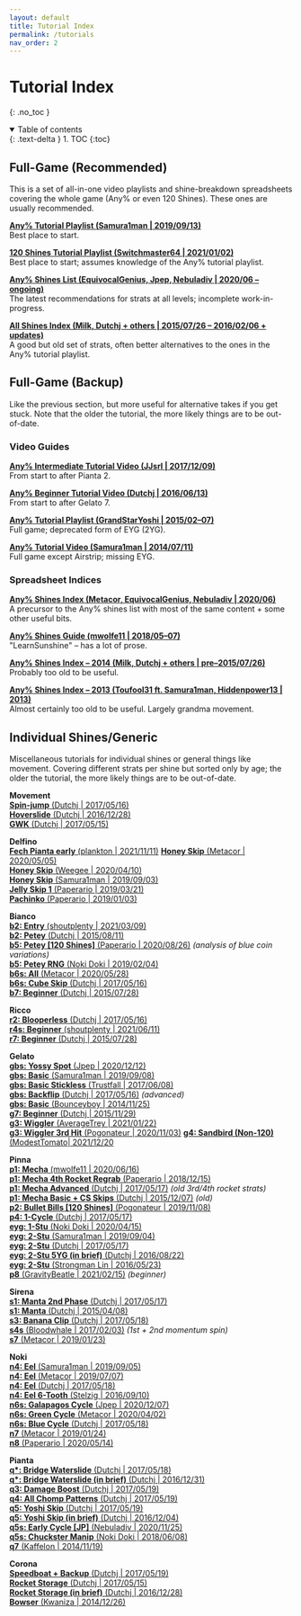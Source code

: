 ```yaml
---
layout: default
title: Tutorial Index
permalink: /tutorials
nav_order: 2
---
```


# Tutorial Index
{: .no_toc }

<details open markdown="block">
<summary>Table of contents</summary> {: .text-delta }
1. TOC
{:toc}
</details>

## Full-Game (Recommended)
This is a set of all-in-one video playlists and shine-breakdown spreadsheets covering the whole game (Any% or even 120 Shines). These ones are usually recommended.

**[Any% Tutorial Playlist (Samura1man \| 2019/09/13)](https://www.youtube.com/playlist?list=PLh58B1tN_ac1c6-J3j1wu9dmkRJuFcOn1)**  
Best place to start.

**[120 Shines Tutorial Playlist (Switchmaster64 \| 2021/01/02)](https://www.youtube.com/playlist?list=PLvopRyTdDkBZTFJLtl3g5SknLBNuCLEws)**  
Best place to start; assumes knowledge of the Any% tutorial playlist.

**[Any% Shines List (EquivocalGenius, Jpep, Nebuladiv \| 2020/06 – ongoing)](https://docs.google.com/document/d/1_1X5CcJWKzbonuj6GGYcIv25VCPwkxIE1GylmYaFVhM)**  
The latest recommendations for strats at all levels; incomplete work-in-progress.

**[All Shines Index (Milk, Dutchj + others \| 2015/07/26 – 2016/02/06 + updates)](https://docs.google.com/spreadsheets/d/19wxG81nHkHlGVPRJZJKp8VcxSeGbRZnKmR9lN7jJSwM/edit#gid=1779352269)**  
A good but old set of strats, often better alternatives to the ones in the Any% tutorial playlist.

## Full-Game (Backup)
Like the previous section, but more useful for alternative takes if you get stuck. Note that the older the tutorial, the more likely things are to be out-of-date.

### Video Guides
**[Any% Intermediate Tutorial Video (JJsrl | 2017/12/09)](https://www.youtube.com/watch?v=sLG_KERLyhQ)**  
From start to after Pianta 2.

**[Any% Beginner Tutorial Video (Dutchj | 2016/06/13)](https://www.youtube.com/watch?v=XERf3paNpTQ)**  
From start to after Gelato 7.

**[Any% Tutorial Playlist (GrandStarYoshi | 2015/02–07)](https://www.youtube.com/playlist?list=PLwXgjFebHpGDP_H0_YsNtkWtvXl2CkAn_)**  
Full game; deprecated form of EYG (2YG).

**[Any% Tutorial Video (Samura1man | 2014/07/11)](https://www.youtube.com/watch?v=OLMOfh8wWEU)**  
Full game except Airstrip; missing EYG.

### Spreadsheet Indices
**[Any% Shines Index (Metacor, EquivocalGenius, Nebuladiv \| 2020/06)](https://docs.google.com/spreadsheets/d/1lS-6raJt_Dws8e5NvX3wXOTf1DEebYzU7IAF8ctT108/)**  
A precursor to the Any% shines list with most of the same content + some other useful bits.

**[Any% Shines Guide (mwolfe11 \| 2018/05–07)](http://learnsunshine.com/)**  
"LearnSunshine" – has a lot of prose.

**[Any% Shines Index – 2014 (Milk, Dutchj + others \| pre–2015/07/26)](https://docs.google.com/spreadsheets/d/19wxG81nHkHlGVPRJZJKp8VcxSeGbRZnKmR9lN7jJSwM/edit#gid=1905484894)**  
Probably too old to be useful.

**[Any% Shines Index – 2013 (Toufool31 ft. Samura1man, Hiddenpower13 \| 2013)](https://docs.google.com/spreadsheets/d/1isgE_xwTIL0T4nZ3bA4af0aCJhTOv7SPFATB4mZcndg/edit#gid=0)**  
Almost certainly too old to be useful. Largely grandma movement.


## Individual Shines/Generic
Miscellaneous tutorials for individual shines or general things like movement. Covering different strats per shine but sorted only by age; the older the tutorial, the more likely things are to be out-of-date.

**Movement**  
[**Spin-jump** (Dutchj \| 2017/05/16)](https://www.youtube.com/watch?v=11XgrGZErAA)  
[**Hoverslide** (Dutchj \| 2016/12/28)](https://www.youtube.com/watch?v=7BZwIG3jpN0)  
[**GWK** (Dutchj \| 2017/05/15)](https://www.youtube.com/watch?v=JZXoqc0Eywc)  

**Delfino**  
[**Fech Pianta early** (plankton \| 2021/11/11)](https://www.youtube.com/watch?v=minnHKhgYe8)
[**Honey Skip** (Metacor \| 2020/05/05)](https://gist.github.com/Metacor/6392df6b11599370f479f87f4df5431d)  
[**Honey Skip** (Weegee \| 2020/04/10)](https://www.twitch.tv/videos/588490811)  
[**Honey Skip** (Samura1man \| 2019/09/03)](https://youtu.be/PC6uz3Mb0v8)  
[**Jelly Skip 1** (Paperario \| 2019/03/21)](https://youtu.be/0u_tKFWB-WU)  
[**Pachinko** (Paperario \| 2019/01/03)](https://youtu.be/awJcLEhd0Cs)  

**Bianco**  
[**b2: Entry** (shoutplenty \| 2021/03/09)](https://smscommunity.github.io/sms-guide/shines/b2)  
[**b2: Petey** (Dutchj \| 2015/08/11)](https://youtu.be/pQJZd5pIu3g)  
[**b5: Petey [120 Shines]** (Paperario \| 2020/08/26)](https://youtu.be/eCZruyLJF9A) *(analysis of blue coin variations)*  
[**b5: Petey RNG** (Noki Doki \| 2019/02/04)](https://www.youtube.com/watch?v=Kh_Qhdfy1io)  
[**b6s: All** (Metacor \| 2020/05/28)](https://youtu.be/TIHSZkFie9A)  
[**b6s: Cube Skip** (Dutchj \| 2017/05/16)](https://youtu.be/1IJjgv9OIMQ)  
[**b7: Beginner** (Dutchj \| 2015/07/28)](https://youtu.be/Ew0bTZ6BF9o)  

**Ricco**  
[**r2: Blooperless** (Dutchj \| 2017/05/16)](https://youtu.be/O1_DaQBh3OU)  
[**r4s: Beginner** (shoutplenty \| 2021/06/11)](https://smscommunity.github.io/sms-guide/shines/r4)  
[**r7: Beginner** (Dutchj \| 2015/07/28)](https://youtu.be/5tIUuA1-Blg)  

**Gelato**  
[**gbs: Yossy Spot** (Jpep \| 2020/12/12)](https://youtu.be/I-P6he1nSQY)  
[**gbs: Basic** (Samura1man \| 2019/09/08)](https://youtu.be/KDajrXdneXI)  
[**gbs: Basic Stickless** (Trustfall \| 2017/06/08)](https://youtu.be/DPn6m8YF8hk)  
[**gbs: Backflip** (Dutchj \| 2017/05/16)](https://youtu.be/SxE0zDYr_fs) *(advanced)*  
[**gbs: Basic** (Bounceyboy \| 2014/11/25)](https://youtu.be/DovjgxRbEjE)  
[**g7: Beginner** (Dutchj \| 2015/11/29)](https://youtu.be/jJSVc_VMEc4)  
[**g3: Wiggler** (AverageTrey \| 2021/01/22)](https://www.twitch.tv/videos/883250765)  
[**g3: Wiggler 3rd Hit** (Pogonateur \| 2020/11/03)](https://youtu.be/RE-fUCuGjtk)
[**g4: Sandbird (Non-120)** (ModestTomato\| 2021/12/20](https://youtu.be/LjzM1sLwsqU)

**Pinna**  
[**p1: Mecha** (mwolfe11 \| 2020/06/16)](https://youtu.be/hmK0lnVU6kA)  
[**p1: Mecha 4th Rocket Regrab** (Paperario \| 2018/12/15)](https://youtu.be/H1y0Vo9P-3Y)  
[**p1: Mecha Advanced** (Dutchj \| 2017/05/17)](https://youtu.be/bK7wq9zyT_Q) *(old 3rd/4th rocket strats)*  
[**p1: Mecha Basic + CS Skips** (Dutchj \| 2015/12/07)](https://youtu.be/aTBfcfaXfMw) *(old)*  
[**p2: Bullet Bills [120 Shines]** (Pogonateur \| 2019/11/08)](https://youtu.be/09EzJgZ-fzQ)  
[**p4: 1-Cycle** (Dutchj \| 2017/05/17)](https://youtu.be/PR2gL6GP9Zs)  
[**eyg: 1-Stu** (Noki Doki \| 2020/04/15)](https://youtu.be/0plZQdNSo18)  
[**eyg: 2-Stu** (Samura1man \| 2019/09/04)](https://youtu.be/GbuZhbl82_U)  
[**eyg: 2-Stu** (Dutchj \| 2017/05/17)](https://youtu.be/tvq-WY7YFsc)  
[**eyg: 2-Stu 5YG (in brief)** (Dutchj \| 2016/08/22)](https://youtu.be/PrfQ5FUUhNQ)  
[**eyg: 2-Stu** (Strongman Lin \| 2016/05/23)](https://www.youtube.com/watch?v=0xm2-QkrL4M)  
[**p8** (GravityBeatle \| 2021/02/15)](https://youtu.be/WgudrGUDW9g) *(beginner)*  

**Sirena**  
[**s1: Manta 2nd Phase** (Dutchj \| 2017/05/17)](https://youtu.be/LbS5JZQ3oRM)  
[**s1: Manta** (Dutchj \| 2015/04/08)](https://youtu.be/ADoBd7fwkTw)  
[**s3: Banana Clip** (Dutchj \| 2017/05/18)](https://youtu.be/x6_thCTSVDg)  
[**s4s** (Bloodwhale \| 2017/02/03)](https://youtu.be/EqrCqiDM8uM) *(1st + 2nd momentum spin)*  
[**s7** (Metacor \| 2019/01/23)](https://youtu.be/eOOY-f3oVxA)  

**Noki**  
[**n4: Eel** (Samura1man \| 2019/09/05)](https://youtu.be/3u8lY285CWM)  
[**n4: Eel** (Metacor \| 2019/07/07)](https://gist.github.com/Metacor/48d83d1765083cc45c71b1545f3ca292)  
[**n4: Eel** (Dutchj \| 2017/05/18)](https://youtu.be/xwcDh99nKyA)  
[**n4: Eel 6-Tooth** (Stelzig \| 2016/09/10)](https://youtu.be/tdz2Deg92-M)  
[**n6s: Galapagos Cycle** (Jpep \| 2020/12/07)](https://youtu.be/FYjgyYxh_y8)  
[**n6s: Green Cycle** (Metacor \| 2020/04/02)](https://youtu.be/n4EsVB13wuE)  
[**n6s: Blue Cycle** (Dutchj \| 2017/05/18)](https://youtu.be/OI-8ONnKMyU)  
[**n7** (Metacor \| 2019/01/24)](https://youtu.be/4EDWHLlORi0)  
[**n8** (Paperario \| 2020/05/14)](https://youtu.be/bVsKcrenRYw)  

**Pianta**  
[**q\*: Bridge Waterslide** (Dutchj \| 2017/05/18)](https://youtu.be/piznwtr3kCA)  
[**q\*: Bridge Waterslide (in brief)** (Dutchj \| 2016/12/31)](https://youtu.be/kDsQv5NCkaw)  
[**q3: Damage Boost** (Dutchj \| 2017/05/19)](https://youtu.be/pOGWg0XBw3o)  
[**q4: All Chomp Patterns** (Dutchj \| 2017/05/19)](https://youtu.be/b7aunLqaQp0)  
[**q5: Yoshi Skip** (Dutchj \| 2017/05/19)](https://youtu.be/LcJ2bKN-Hr0)  
[**q5: Yoshi Skip (in brief)** (Dutchj \| 2016/12/04)](https://youtu.be/-NMqyxOMC9o)  
[**q5s: Early Cycle [JP]** (Nebuladiv \| 2020/11/25)](https://youtu.be/f4unvd2AJAc)  
[**q5s: Chuckster Manip** (Noki Doki \| 2018/06/08)](https://www.youtube.com/watch?v=IZTcoSITMis)  
[**q7** (Kaffelon \| 2014/11/19)](https://youtu.be/YuBm32Jcv3c)  

**Corona**  
[**Speedboat + Backup** (Dutchj \| 2017/05/19)](https://youtu.be/Y1xIRJRvvI4)  
[**Rocket Storage** (Dutchj \| 2017/05/15)](https://youtu.be/4KMRX68iTSI)  
[**Rocket Storage (in brief)** (Dutchj \| 2016/12/28)](https://youtu.be/g3U1UB9lSCM)  
[**Bowser** (Kwaniza \| 2014/12/26)](https://youtu.be/oQXx6-DbYxQ)  

